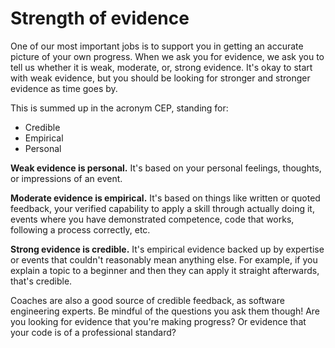 # Strength of evidence

One of our most important jobs is to support you in getting an accurate picture of your own progress. When we ask you for evidence, we ask you to tell us whether it is weak, moderate, or, strong evidence. It's okay to start with weak evidence, but you should be looking for stronger and stronger evidence as time goes by.

This is summed up in the acronym CEP, standing for:

* Credible
* Empirical
* Personal

**Weak evidence is personal.** It's based on your personal feelings, thoughts, or impressions of an event.

**Moderate evidence is empirical.** It's based on things like written or quoted feedback, your verified capability to apply a skill through actually doing it, events where you have demonstrated competence, code that works, following a process correctly, etc.

**Strong evidence is credible.** It's empirical evidence backed up by expertise or events that couldn't reasonably mean anything else. For example, if you explain a topic to a beginner and then they can apply it straight afterwards, that's credible.

Coaches are also a good source of credible feedback, as software engineering experts. Be mindful of the questions you ask them though! Are you looking for evidence that you're making progress? Or evidence that your code is of a professional standard?
